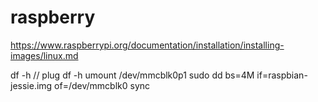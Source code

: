 # raspberry

https://www.raspberrypi.org/documentation/installation/installing-images/linux.md

df -h
// plug
df -h
umount /dev/mmcblk0p1
sudo dd bs=4M if=raspbian-jessie.img of=/dev/mmcblk0
sync
